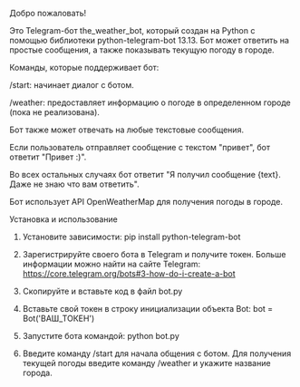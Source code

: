 Добро пожаловать!

Это Telegram-бот the_weather_bot, который создан на Python с помощью библиотеки python-telegram-bot 13.13.
Бот может ответить на простые сообщения, а также показывать текущую погоду в городе.

Команды, которые поддерживает бот:

/start: начинает диалог с ботом.

/weather: предоставляет информацию о погоде в определенном городе (пока не реализована).

Бот также может отвечать на любые текстовые сообщения. 

Если пользователь отправляет сообщение с текстом "привет", бот ответит "Привет :)".

Во всех остальных случаях бот ответит "Я получил сообщение {text}. Даже не знаю что вам ответить".

Бот использует API OpenWeatherMap для получения погоды в городе. 

Установка и использование
1. Установите зависимости:
   pip install python-telegram-bot

2. Зарегистрируйте своего бота в Telegram и получите токен. Больше информации можно найти на сайте Telegram: https://core.telegram.org/bots#3-how-do-i-create-a-bot

3. Скопируйте и вставьте код в файл bot.py

4. Вставьте свой токен в строку инициализации объекта Bot:
   bot = Bot('ВАШ_ТОКЕН')
   
5. Запустите бота командой:
   python bot.py
   
6. Введите команду /start для начала общения с ботом. 
   Для получения текущей погоды введите команду /weather и укажите название города.
